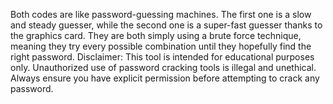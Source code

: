 Both codes are like password-guessing machines. The first one is a slow and steady guesser, while the second one is a super-fast guesser thanks to the graphics card. They are both simply using a brute force technique, meaning they try every possible combination until they hopefully find the right password.
Disclaimer: This tool is intended for educational purposes only. Unauthorized use of password cracking tools is illegal and unethical. Always ensure you have explicit permission before attempting to crack any password.

